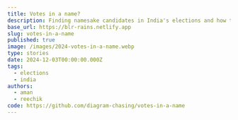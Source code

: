 ```yaml
---
title: Votes in a name?
description: Finding namesake candidates in India's elections and how they impact the election.
base_url: https://blr-rains.netlify.app
slug: votes-in-a-name
published: true
image: /images/2024-votes-in-a-name.webp
type: stories
date: 2024-12-03T00:00:00.000Z
tags:
  - elections
  - india
authors:
  - aman
  - reechik
code: https://github.com/diagram-chasing/votes-in-a-name
---
```


